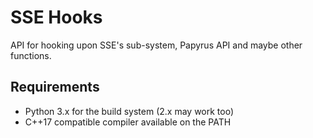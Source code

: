 # SSE Hooks

API for hooking upon SSE's sub-system, Papyrus API and maybe other functions.

## Requirements

* Python 3.x for the build system (2.x may work too)
* C++17 compatible compiler available on the PATH
